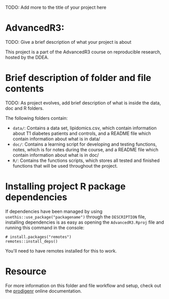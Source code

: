 TODO: Add more to the title of your project here

# AdvancedR3:

TODO: Give a brief description of what your project is about

This project is a part of the AdvancedR3 course on reproducible
research, hosted by the DDEA.

# Brief description of folder and file contents

TODO: As project evolves, add brief description of what is inside the
data, doc and R folders.

The following folders contain:

-   `data/`: Contains a data set, lipidomics.csv, which contain
    information about T1 diabetes patients and controls, and a README
    file which contain information about what is in data/
-   `doc/`: Contains a learning script for developing and testing
    functions, notes, which is for notes during the course, and a README
    file which contain information about what is in doc/
-   `R/`: Contains the functions scripts, which stores all tested and
    finished functions that will be used throughout the project.

# Installing project R package dependencies

If dependencies have been managed by using
`usethis::use_package("packagename")` through the `DESCRIPTION` file,
installing dependencies is as easy as opening the `AdvancedR3.Rproj`
file and running this command in the console:

```         
# install.packages("remotes")
remotes::install_deps()
```

You'll need to have remotes installed for this to work.

# Resource

For more information on this folder and file workflow and setup, check
out the [prodigenr](https://rostools.github.io/prodigenr) online
documentation.

